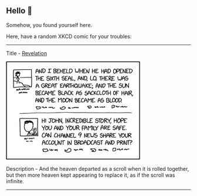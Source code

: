 ## Hello 👀

Somehow, you found yourself here.

Here, have a random XKCD comic for your troubles:

-----------------------------------

Title - [Revelation](https://xkcd.com/2512)

![Revelation](./random_comic.png)

Description - And the heaven departed as a scroll when it is rolled together, but then more heaven kept appearing to replace it, as if the scroll was infinite.

-----------------------------------